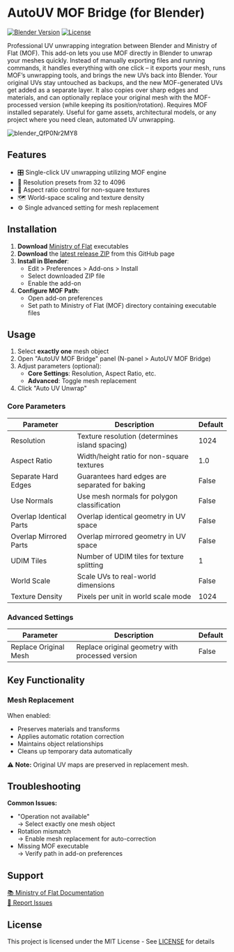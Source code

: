 # AutoUV MOF Bridge (for Blender)

[![Blender Version](https://img.shields.io/badge/Blender-3.6.4+-orange)](https://www.blender.org/)
[![License](https://img.shields.io/badge/License-MIT-blue)](LICENSE)

Professional UV unwrapping integration between Blender and Ministry of Flat (MOF). This add-on lets you use MOF directly in Blender to unwrap your meshes quickly. Instead of manually exporting files and running commands, it handles everything with one click – it exports your mesh, runs MOF’s unwrapping tools, and brings the new UVs back into Blender. Your original UVs stay untouched as backups, and the new MOF-generated UVs get added as a separate layer. It also copies over sharp edges and materials, and can optionally replace your original mesh with the MOF-processed version (while keeping its position/rotation). Requires MOF installed separately. Useful for game assets, architectural models, or any project where you need clean, automated UV unwrapping.

![blender_QfP0Nr2MY8](https://github.com/user-attachments/assets/f22fe1d6-4d5c-44cf-9252-135656626c29)


## Features

- 🎛️ Single-click UV unwrapping utilizing MOF engine
- 📏 Resolution presets from 32 to 4096
- 🔄 Aspect ratio control for non-square textures
- 🗺️ World-space scaling and texture density
- ⚙️ Single advanced setting for mesh replacement

## Installation

1. **Download** [Ministry of Flat](https://www.quelsolaar.com/ministry_of_flat/) executables
2. **Download** the [latest release ZIP](https://github.com/dudebroSW/AutoUVMOF/releases/) from this GitHub page
3. **Install in Blender**:
   - Edit > Preferences > Add-ons > Install
   - Select downloaded ZIP file
   - Enable the add-on
4. **Configure MOF Path**:
   - Open add-on preferences
   - Set path to Ministry of Flat (MOF) directory containing executable files

## Usage

1. Select **exactly one** mesh object
2. Open "AutoUV MOF Bridge" panel (N-panel > AutoUV MOF Bridge)
3. Adjust parameters (optional):
   - **Core Settings**: Resolution, Aspect Ratio, etc.
   - **Advanced**: Toggle mesh replacement
4. Click "Auto UV Unwrap"

### Core Parameters

| Parameter | Description | Default |
|-----------|-------------|---------|
| Resolution | Texture resolution (determines island spacing) | 1024 |
| Aspect Ratio | Width/height ratio for non-square textures | 1.0 |
| Separate Hard Edges | Guarantees hard edges are separated for baking | False |
| Use Normals | Use mesh normals for polygon classification | False |
| Overlap Identical Parts | Overlap identical geometry in UV space | False |
| Overlap Mirrored Parts | Overlap mirrored geometry in UV space | False |
| UDIM Tiles | Number of UDIM tiles for texture splitting | 1 |
| World Scale | Scale UVs to real-world dimensions | False |
| Texture Density | Pixels per unit in world scale mode | 1024 |

### Advanced Settings

| Parameter | Description | Default |
|-----------|-------------|---------|
| Replace Original Mesh | Replace original geometry with processed version | False |

## Key Functionality

### Mesh Replacement
When enabled:
- Preserves materials and transforms
- Applies automatic rotation correction
- Maintains object relationships
- Cleans up temporary data automatically

⚠️ **Note:** Original UV maps are preserved in replacement mesh.

## Troubleshooting

**Common Issues:**  
- "Operation not available"  
  → Select exactly one mesh object  
- Rotation mismatch  
  → Enable mesh replacement for auto-correction  
- Missing MOF executable  
  → Verify path in add-on preferences  

## Support

[📚 Ministry of Flat Documentation](https://www.quelsolaar.com/ministry_of_flat/)  
[🐛 Report Issues](https://github.com/dudebroSW/AutoUVMOF/issues)

## License

This project is licensed under the MIT License - See [LICENSE](LICENSE) for details

